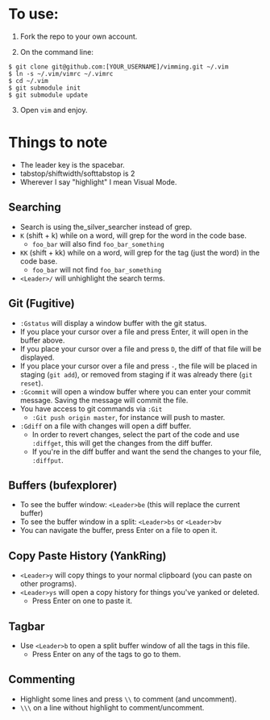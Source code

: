# To use:

1. Fork the repo to your own account.

2. On the command line:

  ```
  $ git clone git@github.com:[YOUR_USERNAME]/vimming.git ~/.vim
  $ ln -s ~/.vim/vimrc ~/.vimrc
  $ cd ~/.vim
  $ git submodule init
  $ git submodule update
  ```

3. Open `vim` and enjoy.

# Things to note

- The leader key is the spacebar.
- tabstop/shiftwidth/softtabstop is 2
- Wherever I say "highlight" I mean Visual Mode.

## Searching

- Search is using the_silver_searcher instead of grep.
- `K` (shift + k) while on a word, will grep for the word in the code base.
  - `foo_bar` will also find `foo_bar_something`
- `KK` (shift + kk) while on a word, will grep for the tag (just the word) in the code base.
  - `foo_bar` will not find `foo_bar_something`
- `<Leader>/` will unhighlight the search terms.

## Git (Fugitive)

- `:Gstatus` will display a window buffer with the git status.
 - If you place your cursor over a file and press Enter, it will open in the
   buffer above.
 - If you place your cursor over a file and press `D`, the diff of that file
   will be displayed.
 - If you place your cursor over a file and press `-`, the file will be placed
   in staging (`git add`), or removed from staging if it was already there (`git
   reset`).
- `:Gcommit` will open a window buffer where you can enter your commit message.
  Saving the message will commit the file.
- You have access to git commands via `:Git`
  - `:Git push origin master`, for instance will push to master.
- `:Gdiff` on a file with changes will open a diff buffer.
  - In order to revert changes, select the part of the code and use `:diffget`,
    this will get the changes from the diff buffer.
  - If you're in the diff buffer and want the send the changes to your file,
    `:diffput`.

## Buffers (bufexplorer)

- To see the buffer window: `<Leader>be` (this will replace the current buffer)
- To see the buffer window in a split: `<Leader>bs` or `<Leader>bv`
- You can navigate the buffer, press Enter on a file to open it.

## Copy Paste History (YankRing)

- `<Leader>y` will copy things to your normal clipboard (you can paste on other
  programs).
- `<Leader>ys` will open a copy history for things you've yanked or deleted.
  - Press Enter on one to paste it.

## Tagbar

- Use `<Leader>b` to open a split buffer window of all the tags in this file.
  - Press Enter on any of the tags to go to them.

## Commenting

- Highlight some lines and press `\\` to comment (and uncomment).
- `\\\` on a line without highlight to comment/uncomment.
